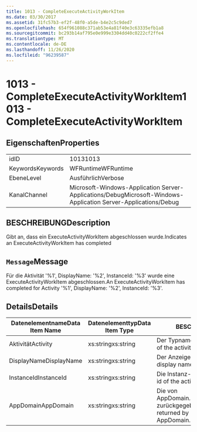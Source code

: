 ```yaml
---
title: 1013 - CompleteExecuteActivityWorkItem
ms.date: 03/30/2017
ms.assetid: 31fc57b3-ef2f-48f0-a5de-b4e2c5c9ded7
ms.openlocfilehash: 654f961088c371ab53e4a81f40e3c63335efb1a8
ms.sourcegitcommit: bc293b14af795e0e999e3304dd40c0222cf2ffe4
ms.translationtype: MT
ms.contentlocale: de-DE
ms.lasthandoff: 11/26/2020
ms.locfileid: "96239587"
---
```

# <a name="1013---completeexecuteactivityworkitem"></a><span data-ttu-id="ea0d4-102">1013 - CompleteExecuteActivityWorkItem</span><span class="sxs-lookup"><span data-stu-id="ea0d4-102">1013 - CompleteExecuteActivityWorkItem</span></span>

## <a name="properties"></a><span data-ttu-id="ea0d4-103">Eigenschaften</span><span class="sxs-lookup"><span data-stu-id="ea0d4-103">Properties</span></span>  
  
|||  
|-|-|  
|<span data-ttu-id="ea0d4-104">id</span><span class="sxs-lookup"><span data-stu-id="ea0d4-104">ID</span></span>|<span data-ttu-id="ea0d4-105">1013</span><span class="sxs-lookup"><span data-stu-id="ea0d4-105">1013</span></span>|  
|<span data-ttu-id="ea0d4-106">Keywords</span><span class="sxs-lookup"><span data-stu-id="ea0d4-106">Keywords</span></span>|<span data-ttu-id="ea0d4-107">WFRuntime</span><span class="sxs-lookup"><span data-stu-id="ea0d4-107">WFRuntime</span></span>|  
|<span data-ttu-id="ea0d4-108">Ebene</span><span class="sxs-lookup"><span data-stu-id="ea0d4-108">Level</span></span>|<span data-ttu-id="ea0d4-109">Ausführlich</span><span class="sxs-lookup"><span data-stu-id="ea0d4-109">Verbose</span></span>|  
|<span data-ttu-id="ea0d4-110">Kanal</span><span class="sxs-lookup"><span data-stu-id="ea0d4-110">Channel</span></span>|<span data-ttu-id="ea0d4-111">Microsoft-Windows-Application Server-Applications/Debug</span><span class="sxs-lookup"><span data-stu-id="ea0d4-111">Microsoft-Windows-Application Server-Applications/Debug</span></span>|  
  
## <a name="description"></a><span data-ttu-id="ea0d4-112">BESCHREIBUNG</span><span class="sxs-lookup"><span data-stu-id="ea0d4-112">Description</span></span>  

 <span data-ttu-id="ea0d4-113">Gibt an, dass ein ExecuteActivityWorkItem abgeschlossen wurde.</span><span class="sxs-lookup"><span data-stu-id="ea0d4-113">Indicates an ExecuteActivityWorkItem has completed</span></span>  
  
## <a name="message"></a><span data-ttu-id="ea0d4-114">`Message`</span><span class="sxs-lookup"><span data-stu-id="ea0d4-114">Message</span></span>  

 <span data-ttu-id="ea0d4-115">Für die Aktivität '%1', DisplayName: '%2', InstanceId: '%3' wurde eine ExecuteActivityWorkItem abgeschlossen.</span><span class="sxs-lookup"><span data-stu-id="ea0d4-115">An ExecuteActivityWorkItem has completed for Activity '%1', DisplayName: '%2', InstanceId: '%3'.</span></span>  
  
## <a name="details"></a><span data-ttu-id="ea0d4-116">Details</span><span class="sxs-lookup"><span data-stu-id="ea0d4-116">Details</span></span>  
  
|<span data-ttu-id="ea0d4-117">Datenelementname</span><span class="sxs-lookup"><span data-stu-id="ea0d4-117">Data Item Name</span></span>|<span data-ttu-id="ea0d4-118">Datenelementtyp</span><span class="sxs-lookup"><span data-stu-id="ea0d4-118">Data Item Type</span></span>|<span data-ttu-id="ea0d4-119">BESCHREIBUNG</span><span class="sxs-lookup"><span data-stu-id="ea0d4-119">Description</span></span>|  
|--------------------|--------------------|-----------------|  
|<span data-ttu-id="ea0d4-120">Aktivität</span><span class="sxs-lookup"><span data-stu-id="ea0d4-120">Activity</span></span>|<span data-ttu-id="ea0d4-121">xs:string</span><span class="sxs-lookup"><span data-stu-id="ea0d4-121">xs:string</span></span>|<span data-ttu-id="ea0d4-122">Der Typname der Aktivität.</span><span class="sxs-lookup"><span data-stu-id="ea0d4-122">The type name of the activity.</span></span>|  
|<span data-ttu-id="ea0d4-123">DisplayName</span><span class="sxs-lookup"><span data-stu-id="ea0d4-123">DisplayName</span></span>|<span data-ttu-id="ea0d4-124">xs:string</span><span class="sxs-lookup"><span data-stu-id="ea0d4-124">xs:string</span></span>|<span data-ttu-id="ea0d4-125">Der Anzeigename der Aktivität.</span><span class="sxs-lookup"><span data-stu-id="ea0d4-125">The display name of the activity.</span></span>|  
|<span data-ttu-id="ea0d4-126">InstanceId</span><span class="sxs-lookup"><span data-stu-id="ea0d4-126">InstanceId</span></span>|<span data-ttu-id="ea0d4-127">xs:string</span><span class="sxs-lookup"><span data-stu-id="ea0d4-127">xs:string</span></span>|<span data-ttu-id="ea0d4-128">Die Instanz-ID der Aktivität.</span><span class="sxs-lookup"><span data-stu-id="ea0d4-128">The instance id of the activity.</span></span>|  
|<span data-ttu-id="ea0d4-129">AppDomain</span><span class="sxs-lookup"><span data-stu-id="ea0d4-129">AppDomain</span></span>|<span data-ttu-id="ea0d4-130">xs:string</span><span class="sxs-lookup"><span data-stu-id="ea0d4-130">xs:string</span></span>|<span data-ttu-id="ea0d4-131">Die von AppDomain.CurrentDomain.FriendlyName zurückgegebene Zeichenfolge.</span><span class="sxs-lookup"><span data-stu-id="ea0d4-131">The string returned by AppDomain.CurrentDomain.FriendlyName.</span></span>|
